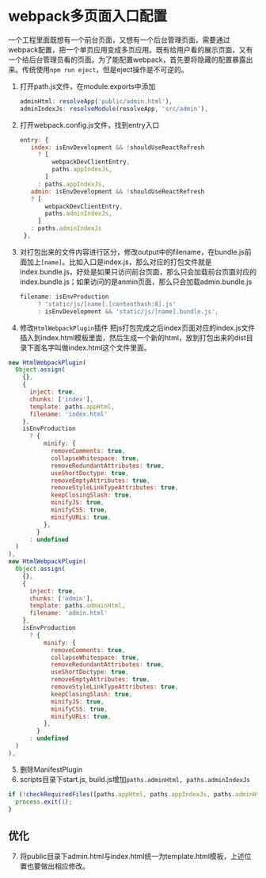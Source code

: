 # webpack多页面入口配置
一个工程里面既想有一个前台页面，又想有一个后台管理页面，需要通过webpack配置，把一个单页应用变成多页应用。既有给用户看的展示页面，又有一个给后台管理员看的页面。为了能配置webpack，首先要将隐藏的配置暴露出来。传统使用`npm run eject`，但是eject操作是不可逆的。
1. 打开path.js文件，在module.exports中添加
   ```javascript
   adminHtml: resolveApp('public/admin.html'),
   adminIndexJs: resolveModule(resolveApp, 'src/admin'),
   ```
2. 打开webpack.config.js文件，找到entry入口
   ```javascript
   entry: {
      index: isEnvDevelopment && !shouldUseReactRefresh
        ? [
            webpackDevClientEntry,
            paths.appIndexJs,
          ]
        : paths.appIndexJs,
      admin: isEnvDevelopment && !shouldUseReactRefresh
      ? [
          webpackDevClientEntry,
          paths.adminIndexJs,
        ]
      : paths.adminIndexJs
    },
   ```
3. 对打包出来的文件内容进行区分，修改output中的filename，在bundle.js前面加上`[name]`。比如入口是index.js，那么对应的打包文件就是index.bundle.js，好处是如果只访问前台页面，那么只会加载前台页面对应的index.bundle.js；如果访问的是anmin页面，那么只会加载admin.bundle.js
   ```javascript
   filename: isEnvProduction
        ? 'static/js/[name].[contenthash:8].js'
        : isEnvDevelopment && 'static/js/[name].bundle.js',
   ```

4. 修改`HtmlWebpackPlugin`插件
把js打包完成之后index页面对应的index.js文件插入到index.html模板里面，然后生成一个新的html，放到打包出来的dist目录下面名字叫做index.html这个文件里面。
```javascript
new HtmlWebpackPlugin(
  Object.assign(
    {},
    {
      inject: true,
      chunks: ['index'],
      template: paths.appHtml,
      filename: 'index.html'
    },
    isEnvProduction
      ? {
          minify: {
            removeComments: true,
            collapseWhitespace: true,
            removeRedundantAttributes: true,
            useShortDoctype: true,
            removeEmptyAttributes: true,
            removeStyleLinkTypeAttributes: true,
            keepClosingSlash: true,
            minifyJS: true,
            minifyCSS: true,
            minifyURLs: true,
          },
        }
      : undefined
  )
),
new HtmlWebpackPlugin(
  Object.assign(
    {},
    {
      inject: true,
      chunks: ['admin'],
      template: paths.admainHtml,
      filename: 'admin.html'
    },
    isEnvProduction
      ? {
          minify: {
            removeComments: true,
            collapseWhitespace: true,
            removeRedundantAttributes: true,
            useShortDoctype: true,
            removeEmptyAttributes: true,
            removeStyleLinkTypeAttributes: true,
            keepClosingSlash: true,
            minifyJS: true,
            minifyCSS: true,
            minifyURLs: true,
          },
        }
      : undefined
  )
),
```
5. 删除ManifestPlugin
6. scripts目录下start.js, build.js增加`paths.adminHtml, paths.adminIndexJs`
```javascript
if (!checkRequiredFiles([paths.appHtml, paths.appIndexJs, paths.adminHtml, paths.adminIndexJs])) {
  process.exit(1);
}
```
## 优化
7. 将public目录下admin.html与index.html统一为template.html模板，上述位置也要做出相应修改。